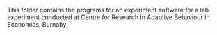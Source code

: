 This folder contains the programs for an experiment software for a lab experiment conducted at Centre for Research in Adaptive Behaviour in Economics, Burnaby
